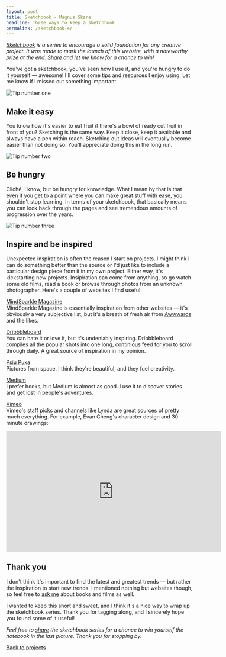 ```yaml
---
layout: post
title: Sketchbook - Magnus Skare
headline: Three ways to keep a sketchbook
permalink: /sketchbook-4/
---
```


*<a href="/case-sketchbook">Sketchbook</a> is a series to encourage a solid foundation for any creative project. It was made to mark the launch of this website, with a noteworthy prize at the end. <a href="http://twitter.com/share?text=How%20To%20Start%20Sketching" target="_blank">Share</a> and let me know for a chance to win!*

You've got a sketchbook, you've seen how I use it, and you're hungry to do it yourself &mdash; awesome! I'll cover some tips and resources I enjoy using. Let me know if I missed out something important.

<img src="../img/sketchbook/img_17.jpg" alt="Tip number one">

<h2 class="spaceless">Make it easy</h2>

You know how it's easier to eat fruit if there's a bowl of ready cut fruit in front of you? Sketching is the same way. Keep it close, keep it available and always have a pen within reach. Sketching out ideas will eventually become easier than not doing so. You'll appreciate doing this in the long run.

<img src="../img/sketchbook/img_18.jpg" alt="Tip number two">

<h2 class="spaceless">Be hungry</h2>

Cliché, I know, but be hungry for knowledge. What I mean by that is that even if you get to a point where you can make great stuff with ease, you shouldn't stop learning. In terms of your sketchbook, that basically means you can look back through the pages and see tremendous amounts of progression over the years.

<img src="../img/sketchbook/img_19.jpg" alt="Tip number three">

<h2 class="spaceless">Inspire and be inspired</h2>

Unexpected inspiration is often the reason I start on projects. I might think I can do something better than the source or I'd just like to include a particular design piece from it in my own project. Either way, it's kickstarting new projects. Insipiration can come from anything, so go watch some old films, read a book or browse through photos from an unknown photographer. Here's a couple of websites I find useful:

<a href="http://mindsparklemag.com/" target="_blank">MindSparkle Magazine</a><br>
MindSparkle Magazine is essentially inspiration from other websites &mdash; it's obviously a very subjective list, but it's a breath of fresh air from <a href="http://www.awwwards.com/" target="_blank">Awwwards</a> and the likes.

<a href="http://dribbbleboard.com/#popular" target="_blank">Dribbbleboard</a><br>
You can hate it or love it, but it's undeniably inspiring. Dribbbleboard compiles all the popular shots into one long, continious feed for you to scroll through daily. A great source of inspiration in my opinion.


<a href="http://psiupuxa.com/" target="_blank">Psiu Puxa</a><br>
Pictures from space. I think they're beautiful, and they fuel creativity.

<a href="https://medium.com/" target="_blank">Medium</a><br>
I prefer books, but Medium is almost as good. I use it to discover stories and get lost in people's adventures.

<a href="http://vimeo.com">Vimeo</a><br>
Vimeo's staff picks and channels like Lynda are great sources of pretty much everything. For example, Evan Cheng's character design and 30 minute drawings:

<iframe src="https://player.vimeo.com/video/111231865?color=ffffff&amp;title=0&amp;byline=0&amp;portrait=0" width="580" height="326" frameborder="0" webkitallowfullscreen mozallowfullscreen allowfullscreen class="big"></iframe>

## Thank you

I don't think it's important to find the latest and greatest trends  &mdash; but rather the inspiration to start new trends. I mentioned nothing but websites though, so feel free to <a href="https://twitter.com/MagnusSkare" target="_blank">ask me</a> about books and films as well.

I wanted to keep this short and sweet, and I think it's a nice way to wrap up the sketchbook series. Thank you for tagging along, and I sincerely hope you found some of it useful!

*Feel free to <a href="http://twitter.com/share?text=How%20To%20Start%20Sketching" target="_blank">share</a> the sketchbook series for a chance to win yourself the notebook in the last picture. Thank you for stopping by.*

<a href="/projects" class="next">Back to projects</a>




